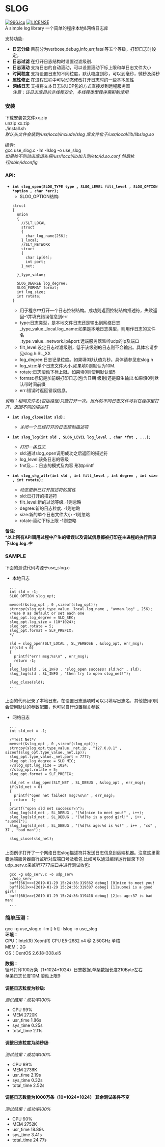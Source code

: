 # SLOG  
[![996.icu](https://img.shields.io/badge/link-996.icu-red.svg)](https://996.icu) [![LICENSE](https://img.shields.io/badge/license-Anti%20996-blue.svg)](https://github.com/996icu/996.ICU/blob/master/LICENSE)   
A simple log library
一个简单的程序本地&网络日志库  

支持功能:
* **日志分级** 目前分为verbose,debug,info,err,fatal等五个等级，打印日志时设定。  
* **日志过滤** 在打开日志结构时设置过滤级别.  
* **日志滚动** 支持日志的自动滚动，可以设置滚动下标上限和单日志文件大小  
* **时间粒度** 支持设置日志的不同粒度，默认粒度到秒，可以到毫秒，微秒及纳秒  
* **属性修正** 在进程过程中可以动态修改打开日志时的一些基本属性  
* **网络日志** 支持将文本日志以UDP包的方式直接发到远程服务器  
_注意：该日志库目前非线程安全，多线程类型程序需斟酌使用._

### 安装  
下载安装包文件xx.zip  
unzip xx.zip  
./install.sh  
_默认头文件会装到/usr/local/include/slog 库文件位于/usr/local/lib/libslog.so_    

编译:  
gcc use_slog.c -lm -lslog -o use_slog  
_如果找不到动态库请先将/usr/local/lib加入到/etc/ld.so.conf 然后执行/sbin/ldconfig_  


### API:
- **``int slog_open(SLOG_TYPE type , SLOG_LEVEL filt_level , SLOG_OPTION *option , char *err);``**
  * SLOG_OPTION结构:
  ```
  struct
  {
    union
    {
      //SLT_LOCAL
      struct
      {
        char log_name[256]; 
      }_local;
      //SLT_NETWORK
      struct
      {
        char ip[64];
        int port;
      }_net;
    
    }_type_value;

    SLOG_DEGREE log_degree;
    SLOG_FORMAT format;
    int log_size;
    int rotate;  
  }
  ```
  * 用于程序中打开一个日志控制结构。成功则返回控制结构描述符，失败返回-1并填充错误信息到err  
  * type:日志类型，是本地文件日志还是输出到网络日志   
    _type_value._local.log_name:如果是本地日志类型，则用作日志的文件名  
    _type_value._network.ip&port:远端服务器监听udp的ip及端口  
  * filt_level:设定日志过滤级别，低于该级别的日志则不会输出。具体宏请参见slog.h:SL_XX    
  * log_degree:日志记录粒度。如果填0默认值为秒。具体请参见宏slog.h  
  * log_size:单个日志文件大小.如果填0则默认为10M.  
  * rotate:日志滚动下标上限。如果填0则使用默认值5  
  * format:标记是加前缀打印日志(包含日期 级别)还是原生输出.如果填0则默认带时间前缀  
  * err:错误时返回错误信息。  

_说明：相同文件名(包括路径)只能打开一次。另外的不同日志文件可以在程序里打开，返回不同的描述符_


- **``int slog_close(int sld);``**  
  * _关闭一个已经打开的日志控制描述符_ 

- **``int slog_log(int sld , SLOG_LEVEL log_level , char *fmt , ...);``**  
  * _打印一条日志_  
  * sld:通过slog_open调用成功之后返回的描述符  
  * log_level:该条日志的等级  
  * fmt及...：日志的模式及内容 形如printf  

- **``int slog_chg_attr(int sld , int filt_level , int degree , int size , int rotate);``**    
  * _动态更新已打开描述符的属性_  
  * sld:已打开的描述符  
  * filt_level:新的过滤等级.-1则忽略  
  * degree:新的日志粒度. -1则忽略  
  * size:新的单个日志文件大小 -1则忽略  
  * rotate:滚动下标上限 -1则忽略  

**备注:**    
***以上所有API调用过程中产生的错误以及调试信息都被打印在主进程的执行目录下slog.log.*中***    

### SAMPLE
下面的测试代码均源于use_slog.c  
* 本地日志  
```
  ...
  int sld = -1;
  SLOG_OPTION slog_opt;

  memset(&slog_opt , 0 ,sizeof(slog_opt));
  strncpy(slog_opt.type_value._local.log_name , "avman.log" , 256);
  /*use 0 as default or set each one
  slog_opt.log_degree = SLD_SEC;
  slog_opt.log_size = (10*1024);
  slog_opt.rotate = 5;
  slog_opt.format = SLF_PREFIX;
  */
  
  sld = slog_open(SLT_LOCAL , SL_VERBOSE , &slog_opt, err_msg);
  if(sld < 0)
  {
    printf("err! msg:%s\n" , err_msg);
    return -1;
  }
  slog_log(sld , SL_INFO , "slog_open success! sld:%d" , sld);
  slog_log(sld , SL_INFO , "then try to open slog_net!");
  
  slog_close(sld);
  ...
  
```
上面的代码记录了本地日志，在设置日志选项时可以只填写日志名，其他使用0则会使用默认的参数配置，也可以自行设置相关参数  

* 网络日志
```
  ...
  int sld_net = -1;
  
  /*Test Net*/
  memset(&slog_opt , 0 ,sizeof(slog_opt));
  strncpy(slog_opt.type_value._net.ip , "127.0.0.1" , sizeof(slog_opt.type_value._net.ip));
  slog_opt.type_value._net.port = 7777;
  slog_opt.log_degree = SLD_MIC;
  //slog_opt.log_size = 1024;
  //slog_opt.rotate = 5;
  slog_opt.format = SLF_PREFIX;
  
  sld_net = slog_open(SLT_NET , SL_DEBUG , &slog_opt , err_msg);
  if(sld_net < 0)
  {
    printf("open net failed! msg:%s\n" , err_msg);
    return -1;
  }
  printf("open sld net success!\n");
  slog_log(sld_net , SL_DEBUG , "[%d]nice to meet you!" , i++);
  slog_log(sld_net , SL_DEBUG , "[%d]%s is a good girl!" , i++ , "suomei");
  slog_log(sld_net , SL_DEBUG , "[%d]%s age:%d is %s!" , i++ , "cs" , 37 , "bad man");
  
  slog_close(sld_net);
  
```
上面例子打开了一个网络日志slog描述符并发送日志信息到远端机器。注意这里需要远端服务器自行监听对应端口号及收包.比如可以通过编译运行目录下的udp_serv.c来监听7777端口并进行测试收包:  
```
  gcc -g udp_serv.c -o udp_serv
  ./udp_serv 
  buff[56]>>>[2019-01-29 15:24:36:319362 debug] [0]nice to meet you!
  buff[61]>>>[2019-01-29 15:24:36:319397 debug] [1]suomei is a good girl!
  buff[60]>>>[2019-01-29 15:24:36:319418 debug] [2]cs age:37 is bad man!
  ...
```

### 简单压测：  
gcc -g use_slog.c -lm [-lrt] -lslog -o use_slog  
**环境：**   
CPU：Intel(R) Xeon(R) CPU E5-2682 v4 @ 2.50GHz 单核  
MEM：2G  
OS：CentOS 2.6.18-308.el5  

**数据：**    
循环打印100万条（1\*1024\*1024）日志数据,单条数据长度210Byte左右  
单条日志长度10M.滚动上限9  

#### 调整日志粒度为秒级:
_测试结果：成功率100%_  
* CPU 99%  
* MEM 2720K    
* usr_time 1.86s  
* sys_time 0.25s  
* total_time 2.11s  


#### 调整日志粒度为纳秒级:  
_测试结果：成功率100%_  
* CPU 99%
* MEM 2736K
* usr_time 2.19s
* sys_time 0.32s
* total_time 2.52s

#### 调整日志数量为1000万条（10\*1024\*1024） 其余测试条件不变 
_测试结果：成功率100%_  
* CPU 90%
* MEM 2752K
* usr_time 18.89s
* sys_time 3.41s
* total_time 24.77s

